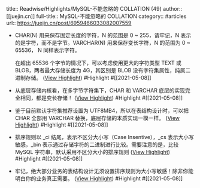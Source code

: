 title:: Readwise/Highlights/MySQL-不能忽略的 COLLATION (49)
author:: [[juejin.cn]]
full-title:: MySQL-不能忽略的 COLLATION
category:: #articles
url:: https://juejin.cn/post/6959466033082007559

- CHAR(N) 用来保存固定长度的字符，N 的范围是 0 ~ 255，请牢记，N 表示的是字符，而不是字节。VARCHAR(N) 用来保存变长字符，N 的范围为 0 ~ 65536， N 同样表示字符。
  
  在超出 65536 个字节的情况下，可以考虑使用更大的字符类型 TEXT 或 BLOB，两者最大存储长度为 4G，其区别是 BLOB 没有字符集属性，纯属二进制存储。 ([View Highlight](https://instapaper.com/read/1410114232/16308502)) #Highlight #[[2021-05-08]]
- 从底层存储内核看，在多字节字符集下，CHAR 和 VARCHAR 底层的实现完全相同，都是变长存储！ ([View Highlight](https://instapaper.com/read/1410114232/16308511)) #Highlight #[[2021-05-08]]
- 鉴于目前默认字符集推荐设置为 UTF8MB4，所以在表结构设计时，可以把 CHAR 全部用 VARCHAR 替换，底层存储的本质实现一模一样。 ([View Highlight](https://instapaper.com/read/1410114232/16308515)) #Highlight #[[2021-05-08]]
- 排序规则以 _ci 结尾，表示不区分大小写（Case Insentive），_cs 表示大小写敏感，_bin 表示通过存储字符的二进制进行比较。需要注意的是，比较 MySQL 字符串，默认采用不区分大小的排序规则 ([View Highlight](https://instapaper.com/read/1410114232/16308523)) #Highlight #[[2021-05-08]]
- 牢记，绝大部分业务的表结构设计无须设置排序规则为大小写敏感！除非你能明白你的业务真正需要。 ([View Highlight](https://instapaper.com/read/1410114232/16308526)) #Highlight #[[2021-05-08]]